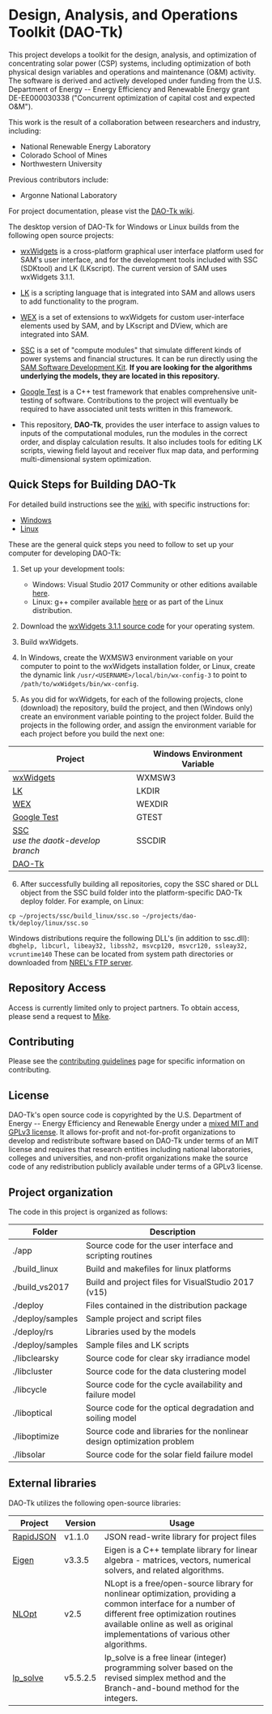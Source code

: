 # Design, Analysis, and Operations Toolkit (DAO-Tk)

This project develops a toolkit for the design, analysis, and optimization of concentrating solar power 
(CSP) systems, including optimization of both physical design variables and operations and maintenance 
(O&M) activity. The software is derived and actively developed under funding from the U.S. Department of 
Energy -- Energy Efficiency and Renewable Energy grant DE-EE000030338 ("Concurrent optimization of capital 
cost and expected O&M").

This work is the result of a collaboration between researchers and industry, including: 
* National Renewable Energy Laboratory 
* Colorado School of Mines
* Northwestern University

Previous contributors include:
* Argonne National Laboratory

For project documentation, please vist the [DAO-Tk wiki](https://github.com/NREL/dao-tk/wiki).

The desktop version of DAO-Tk for Windows or Linux builds from the following open source projects:

* [wxWidgets](https://www.wxwidgets.org/) is a cross-platform graphical user interface platform used for SAM's user interface, and for the development tools included with SSC (SDKtool) and LK (LKscript). The current version of SAM uses wxWidgets 3.1.1.

* [LK](https://github.com/nrel/lk) is a scripting language that is integrated into SAM and allows users to add functionality to the program.

* [WEX](https://github.com/nrel/wex) is a set of extensions to wxWidgets for custom user-interface elements used by SAM, and by LKscript and DView, which are integrated into SAM.

* [SSC](https://github.com/nrel/ssc) is a set of "compute modules" that simulate different kinds of power systems and financial structures. It can be run directly using the [SAM Software Development Kit](https://sam.nrel.gov/sdk). **If you are looking for the algorithms underlying the models, they are located in this repository.**

* [Google Test](https://github.com/google/googletest) is a C++ test framework that enables comprehensive unit-testing of software.  Contributions to the project will eventually be required to have associated unit tests written in this framework.

* This repository, **DAO-Tk**, provides the user interface to assign values to inputs of the computational modules, run the modules in the correct order, and display calculation results. It also includes tools for editing LK scripts, viewing field layout and receiver flux map data, and performing multi-dimensional system optimization.


## Quick Steps for Building DAO-Tk

For detailed build instructions see the [wiki](https://github.com/NREL/DAO-Tk/wiki), with specific instructions for:

* [Windows](https://github.com/NREL/DAO-Tk/wiki/Windows-Build)
* [Linux](https://github.com/NREL/DAO-Tk/wiki/Linux-Build)

These are the general quick steps you need to follow to set up your computer for developing DAO-Tk:

1. Set up your development tools:

    * Windows: Visual Studio 2017 Community or other editions available [here](https://www.visualstudio.com/).
    * Linux: g++ compiler available [here](http://www.cprogramming.com/g++.html) or as part of the Linux distribution.

2. Download the [wxWidgets 3.1.1 source code](https://www.wxwidgets.org/downloads/) for your operating system.

3. Build wxWidgets.

4. In Windows, create the WXMSW3 environment variable on your computer to point to the wxWidgets installation folder, or Linux, create the dynamic link `/usr/<USERNAME>/local/bin/wx-config-3` to point to `/path/to/wxWidgets/bin/wx-config`.

5. As you did for wxWidgets, for each of the following projects, clone (download) the repository, build the project, and then (Windows only) create an environment variable pointing to the project folder. Build the projects in the following order, and assign the environment variable for each project before you build the next one:

| Project | Windows Environment Variable |
|---------|------------------|
| [wxWidgets](https://www.wxwidgets.org/downloads) | WXMSW3 |
| [LK](https://github.com/NREL/lk) | LKDIR |
| [WEX](https://github.com/NREL/wex) | WEXDIR |
| [Google Test](https://github.com/google/googletest) | GTEST |
| [SSC](https://github.com/mjwagner2/ssc) <br><i>use the daotk-develop branch</i> | SSCDIR |
| [DAO-Tk](https://github.com/NREL/DAO-Tk) |  |


6. After successfully building all repositories, copy the SSC shared or DLL object from the SSC build folder into the platform-specific DAO-Tk deploy folder. For example, on Linux:
```
cp ~/projects/ssc/build_linux/ssc.so ~/projects/dao-tk/deploy/linux/ssc.so
```

Windows distributions require the following DLL's (in addition to ssc.dll):
``` dbghelp, libcurl, libeay32, libssh2, msvcp120, msvcr120, ssleay32, vcruntime140 ```
These can be located from system path directories or downloaded from [NREL's FTP server](https://pfs.nrel.gov/main.html?download&weblink=2803bc659530b139621bbacc1b80910f&realfilename=nrelapp-win-dynlibs.zip).

## Repository Access

Access is currently limited only to project partners. To obtain access, please send a request to [Mike](mailto://mike.wagner@nrel.gov).

## Contributing

Please see the [contributing guidelines](https://github.com/dao-tk/wiki/contributing-guidelines) page for 
specific information on contributing. 

## License

DAO-Tk's open source code is copyrighted by the U.S. Department of Energy -- Energy Efficiency and Renewable Energy under a [mixed MIT and GPLv3 license](https://github.com/NREL/dao-tk/blob/develop/LICENSE.md). It allows for-profit and not-for-profit organizations to develop and redistribute software based on DAO-Tk under terms of an MIT license and requires that research entities including national laboratories, colleges and universities, and non-profit organizations make the source code of any redistribution publicly available under terms of a GPLv3 license.

## Project organization

The code in this project is organized as follows:

| Folder				| Description |
|-------------------|------------------------------------|
| ./app | Source code for the user interface and scripting routines |
| ./build\_linux | Build and makefiles for linux platforms |
| ./build\_vs2017 | Build and project files for VisualStudio 2017 (v15) |
| ./deploy | Files contained in the distribution package |
| ./deploy/samples | Sample project and script files |
| ./deploy/rs | Libraries used by the models |
| ./deploy/samples | Sample files and LK scripts |
| ./libclearsky | Source code for clear sky irradiance model |
| ./libcluster | Source code for the data clustering model |
| ./libcycle | Source code for the cycle availability and failure model |
| ./liboptical | Source code for the optical degradation and soiling model |
| ./liboptimize | Source code and libraries for the nonlinear design optimization problem |
| ./libsolar | Source code for the solar field failure model |


## External libraries

DAO-Tk utilizes the following open-source libraries:

| Project | Version | Usage |
|---------|---------|-------|
| [RapidJSON](https://github.com/Tencent/rapidjson)  	| v1.1.0 	| JSON read-write library for project files |
| [Eigen](http://eigen.tuxfamily.org)                 				| v3.3.5 	| Eigen is a C++ template library for linear algebra - matrices, vectors, numerical solvers, and related algorithms. |
| [NLOpt](https://nlopt.readthedocs.io/en/latest/)    		| v2.5   	| NLopt is a free/open-source library for nonlinear optimization, providing a common interface for a number of different free optimization routines available online as well as original implementations of various other algorithms. |
| [lp\_solve](http://lpsolve.sourceforge.net/5.5/)     		| v5.5.2.5 | lp\_solve is a free linear (integer) programming solver based on the revised simplex method and the Branch-and-bound method for the integers. |
